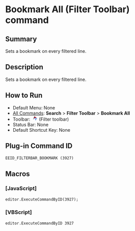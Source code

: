 # Bookmark All (Filter Toolbar) command

## Summary

Sets a bookmark on every filtered line.

## Description

Sets a bookmark on every filtered line.

## How to Run

- Default Menu: None
- [All Commands](../tools/all_commands): **Search**
\> **Filter Toolbar** \> **Bookmark All**
- Toolbar:  ![](../../images/bookmark_all.png) (Filter toolbar)
- Status Bar: None
- Default Shortcut Key: None

## Plug-in Command ID

```
EEID_FILTERBAR_BOOKMARK (3927)
```

## Macros

### \[JavaScript\]

```
editor.ExecuteCommandByID(3927);
```

### \[VBScript\]

```
editor.ExecuteCommandByID 3927
```
